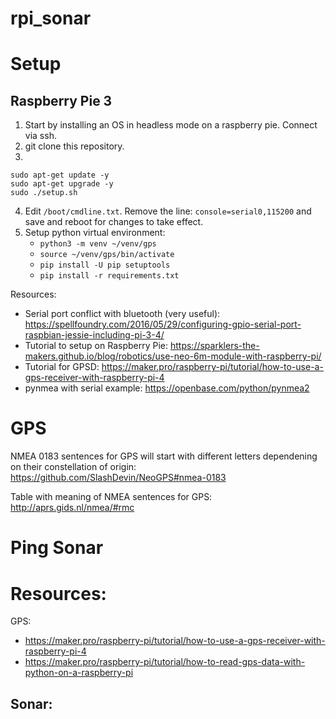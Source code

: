 # rpi_sonar

# Setup

## Raspberry Pie 3

1. Start by installing an OS in headless mode on a raspberry pie. Connect via ssh.
2. git clone this repository.
3. 
  ```
  sudo apt-get update -y
  sudo apt-get upgrade -y
  sudo ./setup.sh
  ```
4. Edit `/boot/cmdline.txt`. Remove the line: `console=serial0,115200` and save and reboot for changes to take effect.
5. Setup python virtual environment:
   - `python3 -m venv ~/venv/gps`
   - `source ~/venv/gps/bin/activate`
   - `pip install -U pip setuptools`
   - `pip install -r requirements.txt` 

Resources:
- Serial port conflict with bluetooth (very useful): https://spellfoundry.com/2016/05/29/configuring-gpio-serial-port-raspbian-jessie-including-pi-3-4/
- Tutorial to setup on Raspberry Pie: https://sparklers-the-makers.github.io/blog/robotics/use-neo-6m-module-with-raspberry-pi/
- Tutorial for GPSD: https://maker.pro/raspberry-pi/tutorial/how-to-use-a-gps-receiver-with-raspberry-pi-4
- pynmea with serial example: https://openbase.com/python/pynmea2


# GPS

NMEA 0183 sentences for GPS will start with different letters dependening on their constellation of origin: https://github.com/SlashDevin/NeoGPS#nmea-0183

Table with meaning of NMEA sentences for GPS: http://aprs.gids.nl/nmea/#rmc


# Ping Sonar


# Resources:
GPS:
- https://maker.pro/raspberry-pi/tutorial/how-to-use-a-gps-receiver-with-raspberry-pi-4
- https://maker.pro/raspberry-pi/tutorial/how-to-read-gps-data-with-python-on-a-raspberry-pi

Sonar:
- 
